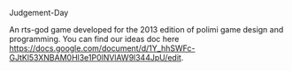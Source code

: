 Judgement-Day

An rts-god game developed for the 2013 edition of polimi game design and programming.
You can find our ideas doc here https://docs.google.com/document/d/1Y_hhSWFc-GJtKl53XNBAM0Hl3e1P0lNVlAW9l344JpU/edit.
